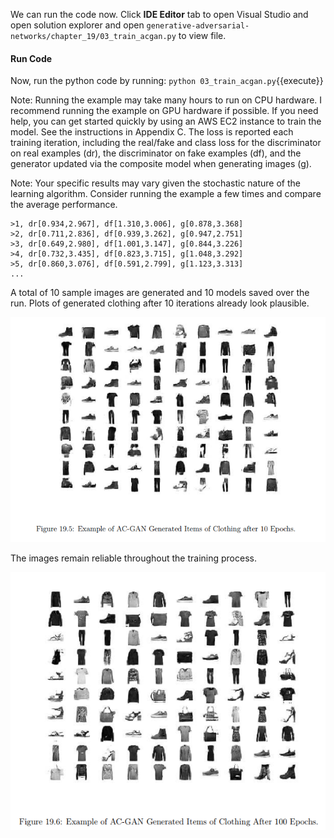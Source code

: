 We can run the code now. Click **IDE Editor** tab to open Visual Studio and open solution explorer and open `generative-adversarial-networks/chapter_19/03_train_acgan.py` to view file.

#### Run Code

Now, run the python code by running: `python 03_train_acgan.py`{{execute}}

Note: Running the example may take many hours to run on CPU hardware. I recommend
running the example on GPU hardware if possible. If you need help, you can get started
quickly by using an AWS EC2 instance to train the model. See the instructions in Appendix C.
The loss is reported each training iteration, including the real/fake and class loss for the
discriminator on real examples (dr), the discriminator on fake examples (df), and the generator
updated via the composite model when generating images (g).

Note: Your specific results may vary given the stochastic nature of the learning algorithm.
Consider running the example a few times and compare the average performance.

```
>1, dr[0.934,2.967], df[1.310,3.006], g[0.878,3.368]
>2, dr[0.711,2.836], df[0.939,3.262], g[0.947,2.751]
>3, dr[0.649,2.980], df[1.001,3.147], g[0.844,3.226]
>4, dr[0.732,3.435], df[0.823,3.715], g[1.048,3.292]
>5, dr[0.860,3.076], df[0.591,2.799], g[1.123,3.313]
...
```

A total of 10 sample images are generated and 10 models saved over the run. Plots of
generated clothing after 10 iterations already look plausible.

![](https://github.com/fenago/katacoda-scenarios/raw/master/generative-adversarial-networks/generative-adversarial-networks-chapter-19-02/steps/10/1.PNG)

The images remain reliable throughout the training process.

![](https://github.com/fenago/katacoda-scenarios/raw/master/generative-adversarial-networks/generative-adversarial-networks-chapter-19-02/steps/10/2.PNG)